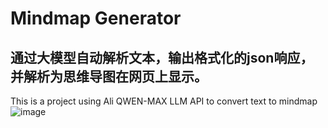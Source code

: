 # Mindmap Generator
## 通过大模型自动解析文本，输出格式化的json响应，并解析为思维导图在网页上显示。
This is a project using Ali QWEN-MAX LLM API to convert text to mindmap
![image](https://github.com/user-attachments/assets/ccef26a2-8b93-4832-b385-b8ca2a7cdcfd)
